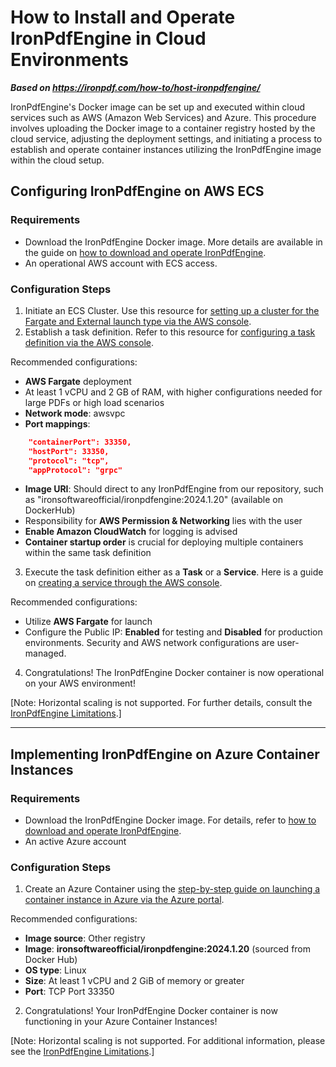 # How to Install and Operate IronPdfEngine in Cloud Environments

***Based on <https://ironpdf.com/how-to/host-ironpdfengine/>***


IronPdfEngine's Docker image can be set up and executed within cloud services such as AWS (Amazon Web Services) and Azure. This procedure involves uploading the Docker image to a container registry hosted by the cloud service, adjusting the deployment settings, and initiating a process to establish and operate container instances utilizing the IronPdfEngine image within the cloud setup.

## Configuring IronPdfEngine on AWS ECS

### Requirements

* Download the IronPdfEngine Docker image. More details are available in the guide on [how to download and operate IronPdfEngine](https://ironpdf.com/how-to/pull-run-ironpdfengine/).
* An operational AWS account with ECS access.

### Configuration Steps

1. Initiate an ECS Cluster. Use this resource for [setting up a cluster for the Fargate and External launch type via the AWS console](https://docs.aws.amazon.com/AmazonECS/latest/userguide/create-cluster-console-v2.html).
2. Establish a task definition. Refer to this resource for [configuring a task definition via the AWS console](https://docs.aws.amazon.com/AmazonECS/latest/developerguide/create-task-definition.html).

Recommended configurations:
- **AWS Fargate** deployment
- At least 1 vCPU and 2 GB of RAM, with higher configurations needed for large PDFs or high load scenarios
- **Network mode**: awsvpc 
- **Port mappings**: 
```json
    "containerPort": 33350,
    "hostPort": 33350,
    "protocol": "tcp",
    "appProtocol": "grpc"
```
- **Image URI**: Should direct to any IronPdfEngine from our repository, such as "ironsoftwareofficial/ironpdfengine:2024.1.20" (available on DockerHub)
- Responsibility for **AWS Permission & Networking** lies with the user
- **Enable Amazon CloudWatch** for logging is advised
- **Container startup order** is crucial for deploying multiple containers within the same task definition
3. Execute the task definition either as a **Task** or a **Service**. Here is a guide on [creating a service through the AWS console](https://docs.aws.amazon.com/AmazonECS/latest/developerguide/create-service-console-v2.html).

Recommended configurations:
* Utilize **AWS Fargate** for launch
* Configure the Public IP: **Enabled** for testing and **Disabled** for production environments. Security and AWS network configurations are user-managed.
4. Congratulations! The IronPdfEngine Docker container is now operational on your AWS environment!

[Note: Horizontal scaling is not supported. For further details, consult the [IronPdfEngine Limitations](https://ironpdf.com/tutorials/what-is-ironpdfengine/#anchor-ironpdfengine-limitation).]

<hr>

## Implementing IronPdfEngine on Azure Container Instances

### Requirements

* Download the IronPdfEngine Docker image. For details, refer to [how to download and operate IronPdfEngine](https://ironpdf.com/how-to/pull-run-ironpdfengine/).
* An active Azure account

### Configuration Steps

1. Create an Azure Container using the [step-by-step guide on launching a container instance in Azure via the Azure portal](https://learn.microsoft.com/en-us/azure/container-instances/container-instances-quickstart-portal).

Recommended configurations:
- **Image source**: Other registry
- **Image**: **ironsoftwareofficial/ironpdfengine:2024.1.20** (sourced from Docker Hub)
- **OS type**: Linux
- **Size**: At least 1 vCPU and 2 GiB of memory or greater
- **Port**: TCP Port 33350
2. Congratulations! Your IronPdfEngine Docker container is now functioning in your Azure Container Instances!

[Note: Horizontal scaling is not supported. For additional information, please see the [IronPdfEngine Limitations](https://ironpdf.com/tutorials/what-is-ironpdfengine/#anchor-ironpdfengine-limitation).]